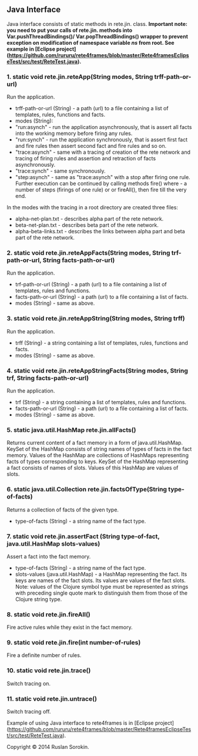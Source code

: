 ## Java Interface ##

Java interface consists of static methods in rete.jin. class.
<b>
Important note: you need to put your calls of rete.jin. methods into Var.pushThreadBindings()/ Var.popThreadBindings() wrapper to prevent exception on modification of namespace variable *ns* from root. See example in [Eclipse project] (https://github.com/rururu/rete4frames/blob/master/Rete4framesEclipseTest/src/test/ReteTest.java).
</b>

### 1. static void rete.jin.reteApp(String modes, String trff-path-or-url) ###

Run the application.
- trff-path-or-url (String) - a path (url) to a file containing a list of templates, rules, functions and facts.
- modes (String):
- "run:asynch" - run the application asynchronously, that is assert all facts into the working memory before firing any rules.
- "run:synch"  - run the application synchronously, that is assert first fact and fire rules then assert second fact and fire rules and so on.
- "trace:asynch" - same with a tracing of creation of the rete network and tracing of firing rules and assertion and retraction of facts asynchronously.
- "trace:synch"  - same synchronously.
- "step:asynch"  - same as "trace:asynch" with a stop after firing one rule. Further execution can be continued by calling methods fire(<n>) where <n> - a number of steps (firings of one rule) or or fireAll(), then fire till the very end.

In the modes with the tracing in a root directory are created three files:

- alpha-net-plan.txt	 - describes alpha part of the rete network.
- beta-net-plan.txt	 - describes beta part of the rete network.
- alpha-beta-links.txt - describes the links between alpha part and beta part of the rete network.

### 2. static void rete.jin.reteAppFacts(String modes, String trf-path-or-url, String facts-path-or-url) ###

Run the application.
- trf-path-or-url (String) - a path (url) to a file containing a list of templates, rules and functions.
- facts-path-or-url (String) - a path (url) to a file containing a list of facts.
- modes (String) - same as above.

### 3. static void rete.jin.reteAppString(String modes, String trff) ###

Run the application.
- trff (String) - a string containing a list of templates, rules, functions and facts.
- modes (String) - same as above.

### 4. static void rete.jin.reteAppStringFacts(String modes, String trf, String facts-path-or-url) ###

Run the application.
- trf (String) - a string containing a list of templates, rules and functions.
- facts-path-or-url (String) - a path (url) to a file containing a list of facts.
- modes (String) - same as above.

### 5. static java.util.HashMap rete.jin.allFacts() ###

Returns current content of a fact memory in a form of java.util.HashMap. KeySet of the HashMap consists of string names of types of facts in the fact memory. Values of the HashMap are collections of HashMaps representing facts of types corresponding to keys. KeySet of the HashMap representing a fact consists of names of slots. Values of this HashMap are values of slots.

### 6. static java.util.Collection rete.jin.factsOfType(String type-of-facts) ###

Returns a collection of facts of the given type.
- type-of-facts (String) - a string name of the fact type.

### 7. static void rete.jin.assertFact (String type-of-fact, java.util.HashMap slots-values) ###

Assert a fact into the fact memory.
- type-of-facts (String) - a string name of the fact type.
- slots-values (java.util.HashMap) - a HashMap representing the fact. Its keys are names of the fact slots. Its values are values of the fact slots. Note: values of the Clojure symbol type must be represented as strings with preceding single quote mark to distinguish them from those of the Clojure string type.


### 8. static void rete.jin.fireAll() ###

Fire active rules while they exist in the fact memory.

### 9. static void rete.jin.fire(int number-of-rules) ###

Fire a definite number of rules.

### 10. static void rete.jin.trace() ###

Switch tracing on.

### 11. static void rete.jin.untrace() ###

Switch tracing off.

Example of using Java interface to rete4frames is in [Eclipse project] (https://github.com/rururu/rete4frames/blob/master/Rete4framesEclipseTest/src/test/ReteTest.java).

Copyright © 2014 Ruslan Sorokin.
